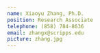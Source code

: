 ```yaml
---
name: Xiaoyu Zhang, Ph.D.
position: Research Associate
telephone: (858) 784-8636
email: zhangx@scripps.edu
picture: zhang.jpg
---
```

